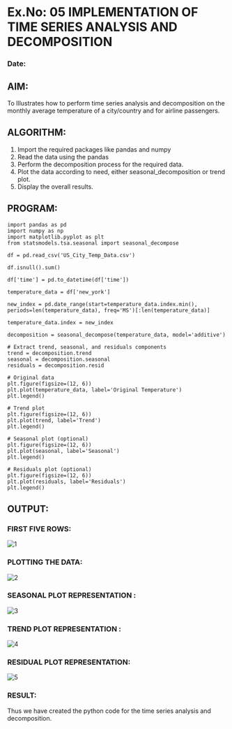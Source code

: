 # Ex.No: 05  IMPLEMENTATION OF TIME SERIES ANALYSIS AND DECOMPOSITION
### Date: 


## AIM:
To Illustrates how to perform time series analysis and decomposition on the monthly average temperature of a city/country and for airline passengers.

## ALGORITHM:
1. Import the required packages like pandas and numpy
2. Read the data using the pandas
3. Perform the decomposition process for the required data.
4. Plot the data according to need, either seasonal_decomposition or trend plot.
5. Display the overall results.

## PROGRAM:
```
import pandas as pd
import numpy as np
import matplotlib.pyplot as plt
from statsmodels.tsa.seasonal import seasonal_decompose

df = pd.read_csv('US_City_Temp_Data.csv')

df.isnull().sum()

df['time'] = pd.to_datetime(df['time'])

temperature_data = df['new_york']

new_index = pd.date_range(start=temperature_data.index.min(), periods=len(temperature_data), freq='MS')[:len(temperature_data)]

temperature_data.index = new_index

decomposition = seasonal_decompose(temperature_data, model='additive')

# Extract trend, seasonal, and residuals components
trend = decomposition.trend
seasonal = decomposition.seasonal
residuals = decomposition.resid

# Original data
plt.figure(figsize=(12, 6))
plt.plot(temperature_data, label='Original Temperature')
plt.legend()

# Trend plot
plt.figure(figsize=(12, 6))
plt.plot(trend, label='Trend')
plt.legend()

# Seasonal plot (optional)
plt.figure(figsize=(12, 6))
plt.plot(seasonal, label='Seasonal')
plt.legend()

# Residuals plot (optional)
plt.figure(figsize=(12, 6))
plt.plot(residuals, label='Residuals')
plt.legend()
```

## OUTPUT:
### FIRST FIVE ROWS:
![1](https://github.com/Ishu-Vasanth/TSA_EXP5/assets/94154614/7b1e35a4-5572-49c2-8c98-7f8f4444c3c5)

### PLOTTING THE DATA:
![2](https://github.com/Ishu-Vasanth/TSA_EXP5/assets/94154614/6dca8138-ffbc-49b0-b589-147beb74aa2e)

### SEASONAL PLOT REPRESENTATION :
![3](https://github.com/Ishu-Vasanth/TSA_EXP5/assets/94154614/4cc148c3-946d-45d0-81b1-de7901af9fc9)

### TREND PLOT REPRESENTATION :
![4](https://github.com/Ishu-Vasanth/TSA_EXP5/assets/94154614/09b7ae2f-d46e-4ae8-82e2-dc78ab65c2fb)

### RESIDUAL PLOT  REPRESENTATION:
![5](https://github.com/Ishu-Vasanth/TSA_EXP5/assets/94154614/fe2b4524-6196-422e-9627-28061be7da7c)

### RESULT:
Thus we have created the python code for the time series analysis and decomposition.
